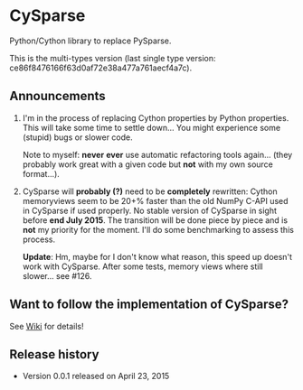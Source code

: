 # CySparse

Python/Cython library to replace PySparse.

This is the multi-types version (last single type version: ce86f8476166f63d0af72e38a477a761aecf4a7c).

## Announcements

1. I'm in the process of replacing Cython properties by Python properties. This will take some time to settle down...
   You might experience some (stupid) bugs or slower code.

   Note to myself: **never** **ever** use automatic refactoring tools again... (they probably work great with a given code but **not** with
   my own source format...).

2. CySparse will **probably (?)** need to be **completely** rewritten: Cython memoryviews seem to be 20+% faster than the old NumPy C-API used in CySparse
   if used properly. No stable version of CySparse in sight before **end July 2015**. The transition will be done piece by piece and is **not** my priority
   for the moment. I'll do some benchmarking to assess this process.

   **Update**: Hm, maybe for I don't know what reason, this speed up doesn't work with CySparse. After some tests, memory views where still slower...
   see #126.

## Want to follow the implementation of CySparse?

See [Wiki](https://github.com/Funartech/cysparse/wiki) for details!

## Release history

- Version 0.0.1 released on April 23, 2015

